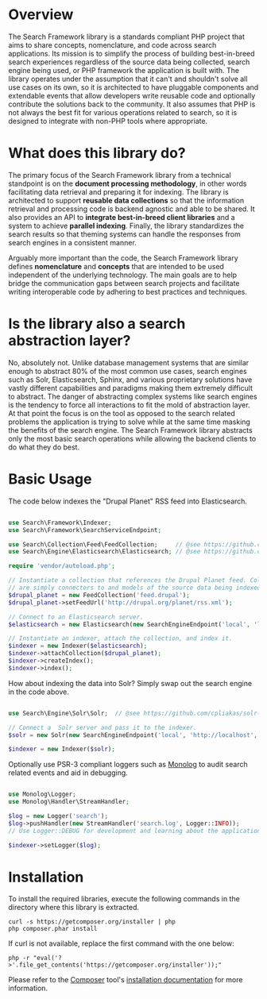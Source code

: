 Overview
========

The Search Framework library is a standards compliant PHP project that aims to
share concepts, nomenclature, and code across search applications. Its mission
is to simplify the process of building best-in-breed search experiences
regardless of the source data being collected, search engine being used, or PHP
framework the application is built with. The library operates under the
assumption that it can't and shouldn't solve all use cases on its own, so it is
architected to have pluggable components and extendable events that allow
developers write reusable code and optionally contribute the solutions back to
the community. It also assumes that PHP is not always the best fit for various
operations related to search, so it is designed to integrate with non-PHP tools
where appropriate.

What does this library do?
==========================

The primary focus of the Search Framework library from a technical standpoint is
on the **document processing methodology**, in other words facilitating data
retrieval and preparing it for indexing. The library is architected to support
**reusable data collections** so that the information retrieval and processing
code is backend agnostic and able to be shared. It also provides an API to
**integrate best-in-breed client libraries** and a system to achieve **parallel
indexing**. Finally, the library standardizes the search results so that theming
systems can handle the responses from search engines in a consistent manner.

Arguably more important than the code, the Search Framework library defines
**nomenclature** and **concepts** that are intended to be used independent of
the underlying technology. The main goals are to help bridge the communication
gaps between search projects and facilitate writing interoperable code by
adhering to best practices and techniques.

Is the library also a search abstraction layer?
===============================================

No, absolutely not. Unlike database management systems that are similar enough
to abstract 80% of the most common use cases, search engines such as Solr,
Elasticsearch, Sphinx, and various proprietary solutions have vastly different
capabilities and paradigms making them extremely difficult to abstract. The
danger of abstracting complex systems like search engines is the tendency to
force all interactions to fit the mold of abstraction layer. At that point the
focus is on the tool as opposed to the search related problems the application
is trying to solve while at the same time masking the benefits of the search
engine. The Search Framework library abstracts only the most basic search
operations while allowing the backend clients to do what they do best.

Basic Usage
===========

The code below indexes the "Drupal Planet" RSS feed into Elasticsearch.

```php

use Search\Framework\Indexer;
use Search\Framework\SearchServiceEndpoint;

use Search\Collection\Feed\FeedCollection;     // @see https://github.com/cpliakas/feed-collection
use Search\Engine\Elasticsearch\Elasticsearch; // @see https://github.com/cpliakas/elasticsearch-engine

require 'vendor/autoload.php';

// Instantiate a collection that references the Drupal Planet feed. Collections
// are simply connectors to and models of the source data being indexed.
$drupal_planet = new FeedCollection('feed.drupal');
$drupal_planet->setFeedUrl('http://drupal.org/planet/rss.xml');

// Connect to an Elasticsearch server.
$elasticsearch = new Elasticsearch(new SearchEngineEndpoint('local', 'localhost', 'feeds', 9200));

// Instantiate an indexer, attach the collection, and index it.
$indexer = new Indexer($elasticsearch);
$indexer->attachCollection($drupal_planet);
$indexer->createIndex();
$indexer->index();

```

How about indexing the data into Solr? Simply swap out the search engine in the
code above.

```php

use Search\Engine\Solr\Solr;  // @see https://github.com/cpliakas/solr-search-engine

// Connect a  Solr server and pass it to the indexer.
$solr = new Solr(new SearchEngineEndpoint('local', 'http://localhost', '/solr', 8983));

$indexer = new Indexer($solr);

```

Optionally use PSR-3 compliant loggers such as [Monolog](/Seldaek/monolog) to
audit search related events and aid in debugging.

```php

use Monolog\Logger;
use Monolog\Handler\StreamHandler;

$log = new Logger('search');
$log->pushHandler(new StreamHandler('search.log', Logger::INFO));
// Use Logger::DEBUG for development and learning about the application flow.

$indexer->setLogger($log);

```

Installation
============

To install the required libraries, execute the following commands in the
directory where this library is extracted.

    curl -s https://getcomposer.org/installer | php
    php composer.phar install

If curl is not available, replace the first command with the one below:

    php -r "eval('?>'.file_get_contents('https://getcomposer.org/installer'));"

Please refer to the [Composer](http://getcomposer.org/) tool's
[installation documentation](http://getcomposer.org/doc/00-intro.md#installation-nix)
for more information.
